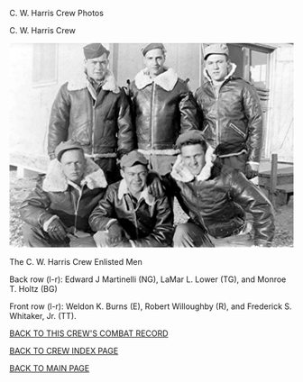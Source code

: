 
C. W. Harris Crew Photos






 




C. W. Harris Crew  
  

![](HarrisCW.jpg)  

The C. W. Harris Crew Enlisted Men  

Back row (l-r): Edward J Martinelli (NG), LaMar L. Lower (TG), and Monroe T. Holtz (BG)  

Front row (l-r): Weldon K. Burns (E), Robert Willoughby (R), and Frederick S. Whitaker, Jr. (TT).
  
  

[BACK TO THIS CREW'S COMBAT RECORD](crews/HarrisCW.md)  

[BACK TO CREW INDEX PAGE](000crews.md)  

[BACK TO MAIN PAGE](index.html)


